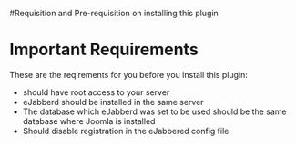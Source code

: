 #Requisition and Pre-requisition on installing this plugin

# Important Requirements #

These are the reqirements for you before you install this plugin:
  * should have root access to your server
  * eJabberd should be installed in the same server
  * The database which eJabberd was set to be used should be the same database where Joomla is installed
  * Should disable registration in the eJabbered config file